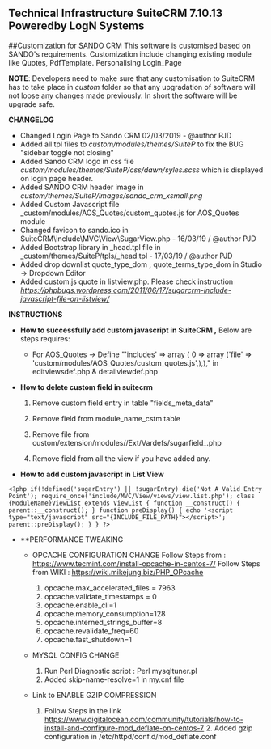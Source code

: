 ## Technical Infrastructure SuiteCRM 7.10.13 Poweredby LogN Systems

##Customization for SANDO CRM
This software is customised based on SANDO's requirements. Customization include 
changing existing module like Quotes, PdfTemplate. Personalising Login_Page

 **NOTE**: Developers need to make sure that any customisation to SuiteCRM has to take place in _custom_ folder 
           so that any upgradation of software will not loose any changes made previously. In short the software 
           will be upgrade safe.

 
 **CHANGELOG** 

   *  Changed Login Page to Sando CRM 02/03/2019 - @author PJD 
   *  Added all tpl files to _custom/modules/themes/SuiteP_ to fix the BUG "sidebar toggle not closing"
   *  Added Sando CRM logo in css file _custom/modules/themes/SuiteP/css/dawn/syles.scss_  which is displayed on login page header. 
   *  Added SANDO CRM header image in _custom/themes/SuiteP/images/sando_crm_xsmall.png_
   *  Added Custom Javascript file _custom/modules/AOS_Quotes/custom_quotes.js for AOS_Quotes module 
   *  Changed favicon to sando.ico in SuiteCRM\include\MVC\View\SugarView.php - 16/03/19 / @author PJD
   *  Added Bootstrap library in _head.tpl file in _custom/themes/SuiteP/tpls/_head.tpl - 17/03/19 / @author PJD
   *  Added drop downlist quote_type_dom , quote_terms_type_dom in Studio -> Dropdown Editor
   *  Added custom.js quote in listview.php. Please check instruction <i> https://phpbugs.wordpress.com/2011/06/17/sugarcrm-include-javascript-file-on-listview/ </i>
   
  **INSTRUCTIONS**
   * **How to successfully add custom javascript in SuiteCRM ,** Below are steps requires:
      * For AOS_Quotes -> Define  "'includes' => array ( 0 => array ('file' => 'custom/modules/AOS_Quotes/custom_quotes.js',),),"
        in editviewsdef.php & detailviewdef.php
        
   * **How to delete custom field in suitecrm**
       1) Remove custom field entry in table "fields_meta_data"
       
       2) Remove field from module_name_cstm table
       
       3) Remove file from custom/extension/modules/<Yourmodule>/Ext/Vardefs/sugarfield_<Field name>.php
       
       4) Remove field from all the view if you have added any.

   * **How to add custom javascript in List View**
    
   `<?php
   if(!defined('sugarEntry') || !sugarEntry) die('Not A Valid Entry Point');
   require_once('include/MVC/View/views/view.list.php');
   class {ModuleName}ViewList extends ViewList
   {
       function __construct()
       {
           parent::__construct();
       }
       function preDisplay()
       {
           echo '<script type="text/javascript" src="{INCLUDE_FILE_PATH}"></script>';
           parent::preDisplay();
       }
   }
   ?>
`
* **PERFORMANCE TWEAKING
 
   * OPCACHE CONFIGURATION CHANGE
       Follow Steps from : https://www.tecmint.com/install-opcache-in-centos-7/	       Follow Steps from WIKI : https://wiki.mikejung.biz/PHP_OPcache   	
       1. opcache.max_accelerated_files = 7963
       2. opcache.validate_timestamps = 0
       3. opcache.enable_cli=1
       4. opcache.memory_consumption=128
       5. opcache.interned_strings_buffer=8
       6. opcache.revalidate_freq=60
       7. opcache.fast_shutdown=1

  
   * MYSQL CONFIG CHANGE
       1. Run Perl Diagnostic script :  Perl mysqltuner.pl
       2. Added skip-name-resolve=1 in my.cnf file 

  * Link to ENABLE GZIP COMPRESSION 
	1. Follow Steps in the link https://www.digitalocean.com/community/tutorials/how-to-install-and-configure-mod_deflate-on-centos-7
        2. Added gzip configuration in /etc/httpd/conf.d/mod_deflate.conf 
  
